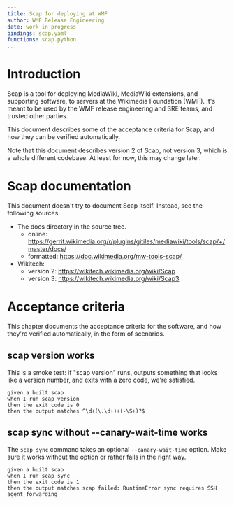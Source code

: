 ```yaml
---
title: Scap for deploying at WMF
author: WMF Release Engineering
date: work in progress
bindings: scap.yaml
functions: scap.python
...
```


Introduction
=============================================================================

Scap is a tool for deploying MediaWiki, MediaWiki extensions, and
supporting software, to servers at the Wikimedia Foundation (WMF).
It's meant to be used by the WMF release engineering and SRE teams,
and trusted other parties.

This document describes some of the acceptance criteria for Scap, and
how they can be verified automatically.

Note that this document describes version 2 of Scap, not version 3,
which is a whole different codebase. At least for now, this may
change later.


Scap documentation
=============================================================================

This document doesn't try to document Scap itself. Instead, see the
following sources.

* The docs directory in the source tree.
  - online: <https://gerrit.wikimedia.org/r/plugins/gitiles/mediawiki/tools/scap/+/master/docs/>
  - formatted: <https://doc.wikimedia.org/mw-tools-scap/>
* Wikitech:
  - version 2: <https://wikitech.wikimedia.org/wiki/Scap>
  - version 3: <https://wikitech.wikimedia.org/wiki/Scap3>


Acceptance criteria
=============================================================================

This chapter documents the acceptance criteria for the software, and
how they're verified automatically, in the form of scenarios.


scap version works
-----------------------------------------------------------------------------

This is a smoke test: if "scap version" runs, outputs something that
looks like a version number, and exits with a zero code, we're
satisfied.

~~~scenario
given a built scap
when I run scap version
then the exit code is 0
then the output matches ^\d+(\.\d+)+(-\S+)?$
~~~


scap sync without --canary-wait-time works
-----------------------------------------------------------------------------

The `scap sync` command takes an optional `--canary-wait-time` option.
Make sure it works without the option or rather fails in the right way.

~~~scenario
given a built scap
when I run scap sync
then the exit code is 1
then the output matches scap failed: RuntimeError sync requires SSH agent forwarding
~~~
